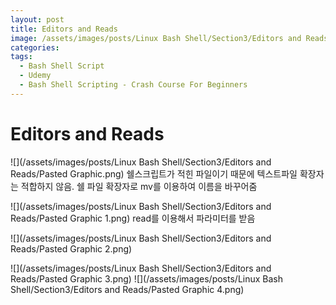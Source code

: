 ```yaml
---
layout: post
title: Editors and Reads
image: /assets/images/posts/Linux Bash Shell/Section3/Editors and Reads/Pasted Graphic.pngs
categories:
tags:
  - Bash Shell Script
  - Udemy
  - Bash Shell Scripting - Crash Course For Beginners
---
```




# Editors and Reads

![](/assets/images/posts/Linux Bash Shell/Section3/Editors and Reads/Pasted Graphic.png)
쉘스크립트가 적힌 파일이기 때문에 텍스트파일 확장자는 적합하지 않음.
쉘 파일 확장자로 mv를 이용하여 이름을 바꾸어줌



![](/assets/images/posts/Linux Bash Shell/Section3/Editors and Reads/Pasted Graphic 1.png)
read를 이용해서 파라미터를 받음

![](/assets/images/posts/Linux Bash Shell/Section3/Editors and Reads/Pasted Graphic 2.png)



![](/assets/images/posts/Linux Bash Shell/Section3/Editors and Reads/Pasted Graphic 3.png)
![](/assets/images/posts/Linux Bash Shell/Section3/Editors and Reads/Pasted Graphic 4.png)



